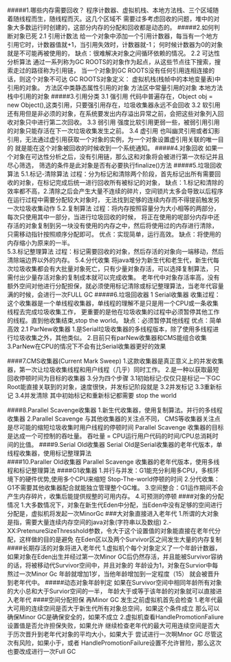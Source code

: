 #####1.哪些内存需要回收？
    程序计数器、虚拟机栈、本地方法栈、三个区域随着随线程而生，随线程而灭。这几个区域不
    需要过多考虑回收的问题，堆中的对象大多数运行时创建的，这部分内存的分配和回收都是动态的。
#####2.如何判断对象已死
    2.1 引用计数法
        给一个对象中添加一个引用计数器，每当有一个地方引用它时，计数器值就+1，当引用失效时，计数器就-1；
        何时候计数器为0的对象就是不可能再被使用的，
        缺点：很难解决对象之间循环依赖的情况。
    2.2 可达性分析算法
        通过一系列称为GC ROOTS的对象作为起点，从这些节点往下搜索，搜索走过的路径称为引用链，
        当一个对象到GC ROOTS没有任何引用连相连接的话，则这个对象不可达
        GC ROOTS对象定义：
                虚拟机栈(栈帧中的本地变量表)中引用的对象。
                方法区中类静态属性引用的对象
                方法区中常量引用的对象
                本地方法栈中引用的对象
#####3.引用分类
    3.1 强引用
        代码中普遍存在，Object obj = new Object(),这类引用，只要强引用存在，垃圾收集器永远不会回收
    3.2 软引用
        还有用但是非必须的对象，在系统要发出内存溢出异常之前，会把这些对象列入回收对象只中进行第二次回收。
    3.3 弱引用
        强度比软引用更弱一些，被弱引用引用的对象只能存活在下一次垃圾收集发生之前。
    3.4 虚引用
        也叫幽灵引用或者幻影引用，无法通过虚引用获取一个对象的实例，为一个对象设置虚引用关联的唯一目的
        就是能在这个对象被回收的时候收到一个系统通知。
#####4.对象回收
    如果一个对象在可达性分析之后，没有引用链，那么这和对象将会被进行第一次标记并且尽心筛选，
    筛选的条件是此对象是否有必要执行finalize()方法
#####5.垃圾回收算法
    5.1.标记-清除算法
        过程：分为标记和清除两个阶段，首先标记出所有需要回收的对象，在标记完成后统一进行回收所有被标记的对象，
        缺点：1.标记和清除的效率都不高，2.清除之后会产生大量不连续的碎片，空间锁片太多会导致以后程序在运行过程中需要分配较大对象时，
            无法找到足够的连续内存而不得提前触发另一次垃圾收集动作
    5.2.复制算法
        过程：将内存按照容量分为大小相等的两部分，每次只使用其中一部分，当进行垃圾回收的时候，
        将正在使用的呢部分内存中还存活的对象复制到另一块没有使用的内存之中，然后将使用过的内存进行清除，
        只需移动指针按照顺序分配即可。
        优点：实现简单，运行高效。
        缺点：将使用的内存缩小为原来的一半。   
    5.3.标记整理算法
        过程：标记需要回收的对象，然后存活的对象向一端移动，然后清除端边界以外的内存。
    5.4.分代收集
        将java堆分为新生代和老生代，新生代每次垃圾收集都会有大批量对象死亡，只有少量对象存活，可以选择复制算法，
        只需付出少量存活对象的复制成本就可以完成收集。
        老年代中对象存活率高，没有额外空间对他进行分配担保，就必须使用标记清除或标记整理算法，当老年代容量满的时候，会进行一次FULL GC
#####6.垃圾回收器
    1 Serial收集器
        收集过程：这个收集器是一个单线程收集器，单线程的理解不是只是用一个CPU或一条收集线程去完成垃圾收集工作，
                更重要的是他在垃圾收集的过程中必须暂停其他工作的线程。直到他收集结束,stop the world。
        缺点：必须暂停其他线程
        优点：简单高效
    2.1 ParNew收集器
        1.是Serial垃圾收集器的多线程版本，除了使用多线程进行垃圾收集之外，其他类似。
        2.目前只有parNew收集器和CMS能组合收集
        3.ParNew在CPU的情况下不会有比Serial收集器更好的效果

####7.CMS收集器(Current Mark Sweep)
    1.这款收集器是真正意义上的并发收集器，第一次让垃圾收集线程和用户线程（几乎）同时工作。
    2.是一种以获取最短回收停顿时间为目标的收集器
    3.分为四个步骤
        3.1初始标记:仅仅只是标记一下GC Root能直接关联到的对象，速度很快，并发标记阶段就是
        3.2并发标记
        3.3重新标记
        3.4并发清除
        其中初始标记和重新标记都需要 stop the world 
    
####8.Parallel Scavenge收集器
    1.新生代收集器，使用复制算法。并行的多线程收集器
    2.Parallel Scavenge 与其他收集器的关注点不同，
        CMS等收集器关注点是尽可能的缩短垃圾收集时用户线程的停顿时间 Parallel Scavenge 收集器的目标是达成一个可控制的吞吐量。
        吞吐量 = CPU运行用户代码的时间/CPU总消耗时间的比值。
####9.Serial Old收集器
    Serial Old是Serial收集器的老年代版本，单线程收集器，使用标记整理算法     
####10.Paraller Old收集器
    Parallel Scavenge 收集器的老年代版本，使用多线程和标记整理算法
####G1收集器
    1.并行与并发：G1能充分利用多CPU，多核环境下的硬件优势,使用多个CPU来缩短
        Stop-The-world停顿的时间
    2.分代收集：G1不需要其他收集器配合就能独立管理整个GC堆。
    3.空间整合：G1运作期间不会产生内存碎片，收集后能提供规整的可用内存。
    4.可预测的停顿
####对象的分配情况
    1.大多数情况下，对象在新生代Eden中分配，当Eden中没有足够的空间进行分配是，虚拟机将发起一次MinorGc
###大对象直接进入老年代
    1.所谓的大对象是指，需要大量连续内存空间的java对象(字符串以及数组)
    2.-XX:PretenureSizeThresshold参数，令大于这个设置值的对象能直接在老年代分配，这样做的目的是避免
       在Eden区以及两个Survivor区之间发生大量的内存复制
####长期存活的对象将进入老年代
    1.虚拟机个每个对象定义了一个年龄计数器，如果对象在Eden出生并经过第一次Minor 
    GC后仍然存活，并且能被Survivor容纳的话，将被移动代Survivor空间中，并且对象的
    年龄设为1，对象在Survior中每熬过一次Minor Gc 年龄就增加1岁，当他年龄增加到一定程度（15）
    就会被晋升到老年代中。
#####动态对象年龄判定
    如果在Survivor空间中相同年龄所有对象的大小总和大于Survior空间的一半，
    年龄大于或等于该年龄的对象就可以直接进入老年代
####空间分配担保
    再Minor GC 发生之前虚拟机首先会检查
        1.老年代最大可用的连续空间是否大于新生代所有对象总空间，如果这个条件成立
            那么可以确保Minor GC是确保安全的，如果不成立
        2.虚拟机查看HandlePromotionFaliure设置值是否允许担保失败，如果允许
            继续检查老年代的最大可用连续空间是否大于历次晋升到老年代对象的平均大小，如果大于
            尝试进行一次啊Mnor GC 尽管这次有风险，如果小于，或者
            HandlePromotionFailure设置不允许冒险，那么这次也要改成进行一次Full GC
    
    
    
    
        
            
        
   